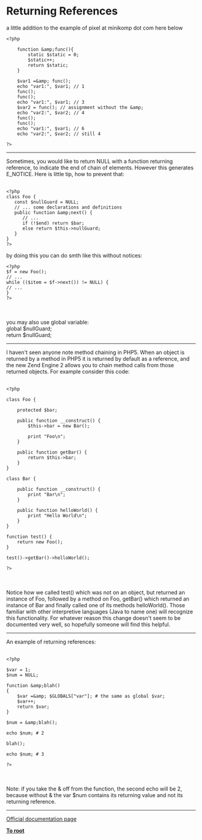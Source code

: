 # Returning References



a little addition to the example of pixel at minikomp dot com here below<br>

```
<?php

    function &amp;func(){
        static $static = 0;
        $static++;
        return $static;
    }

    $var1 =&amp; func();
    echo "var1:", $var1; // 1
    func();
    func();
    echo "var1:", $var1; // 3
    $var2 = func(); // assignment without the &amp;
    echo "var2:", $var2; // 4
    func();
    func();
    echo "var1:", $var1; // 6
    echo "var2:", $var2; // still 4

?>
```
  

---

Sometimes, you would like to return NULL with a function returning reference, to indicate the end of chain of elements. However this generates E_NOTICE. Here is little tip, how to prevent that:<br><br>

```
<?php
class Foo {
   const $nullGuard = NULL;
   // ... some declarations and definitions
   public function &amp;next() {
      // ...
      if (!$end) return $bar;
      else return $this->nullGuard;
   }
}
?>
```


by doing this you can do smth like this without notices:



```
<?php
$f = new Foo();
// ...
while (($item = $f->next()) != NULL) {
// ...
}
?>
```
<br><br>you may also use global variable:<br>global $nullGuard;<br>return $nullGuard;  

---

I haven&apos;t seen anyone note method chaining in PHP5.  When an object is returned by a method in PHP5 it is returned by default as a reference, and the new Zend Engine 2 allows you to chain method calls from those returned objects.  For example consider this code:<br><br>

```
<?php

class Foo {

    protected $bar;

    public function __construct() {
        $this->bar = new Bar();

        print "Foo\n";
    }    
    
    public function getBar() {
        return $this->bar;
    }
}

class Bar {

    public function __construct() {
        print "Bar\n";
    }
    
    public function helloWorld() {
        print "Hello World\n";
    }
}

function test() {
    return new Foo();
}

test()->getBar()->helloWorld();

?>
```
<br><br>Notice how we called test() which was not on an object, but returned an instance of Foo, followed by a method on Foo, getBar() which returned an instance of Bar and finally called one of its methods helloWorld().  Those familiar with other interpretive languages (Java to name one) will recognize this functionality.  For whatever reason this change doesn&apos;t seem to be documented very well, so hopefully someone will find this helpful.  

---

An example of returning references:<br><br>

```
<?php

$var = 1;
$num = NULL;

function &amp;blah()
{
    $var =&amp; $GLOBALS["var"]; # the same as global $var;
    $var++;
    return $var;
}

$num = &amp;blah();

echo $num; # 2

blah();

echo $num; # 3

?>
```
<br><br>Note: if you take the &amp; off from the function, the second echo will be 2, because without &amp; the var $num contains its returning value and not its returning reference.  

---

[Official documentation page](https://www.php.net/manual/en/language.references.return.php)

**[To root](/README.md)**